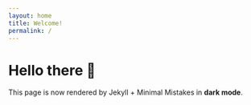 ```yaml
---
layout: home
title: Welcome!
permalink: /
---
```


# Hello there 👋

This page is now rendered by Jekyll + Minimal Mistakes in **dark mode**.
